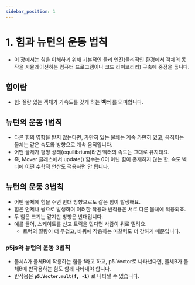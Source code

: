 ```yaml
---
sidebar_position: 1
---
```


# 1. 힘과 뉴턴의 운동 법칙

- 이 장에서는 힘을 이해하기 위해 기본적인 물리 엔진(물리적인 환경에서 객체의 동작을 시뮬레이션하는 컴퓨터 프로그램이나 코드 라이브러리) 구축에 중점을 둡니다.

## 힘이란

- 힘: 질량 있는 객체가 가속도를 갖게 하는 **벡터** 를 의미합니다.

## 뉴턴의 운동 1법칙

- 다른 힘의 영향을 받지 않는다면, 가만히 있는 물체는 계속 가만히 있고, 움직이는 물체는 같은 속도와 방향으로 계속 움직입니다.
- 어떤 물체가 평형 상태(equilibrium)라면 벡터의 속도는 그대로 유지돼요.
- 즉, Mover 클래스에서 update() 함수는 0이 아닌 힘이 존재하지 않는 한, 속도 벡터에 어떤 수학적 연산도 적용하면 안 됩니다.

## 뉴턴의 운동 3법칙

- 어떤 물체에 힘을 주면 반대 방향으로도 같은 힘이 발생해요.
- 힘은 언제나 쌍으로 발생하며 이러한 작용과 반작용은 서로 다른 물체에 적용되죠.
- 두 힘은 크기는 같지만 방향은 반대입니다.
- 예를 들어, 스케이트를 신고 트럭을 민다면 사람이 뒤로 밀려요.
  - 트럭의 질량이 더 무겁고, 바퀴에 작용하는 마찰력도 더 강하기 때문입니다.

### p5js와 뉴턴의 운동 3법칙

- 물체A가 물체B에 작용하는 힘을 f라고 하고, p5.Vector로 나타낸다면, 물체B가 물체B에 반작용하는 힘도 함께 나타내야 합니다.
- 반작용은 **`p5.Vector.mult(f, -1)`** 로 나타낼 수 있습니다.
